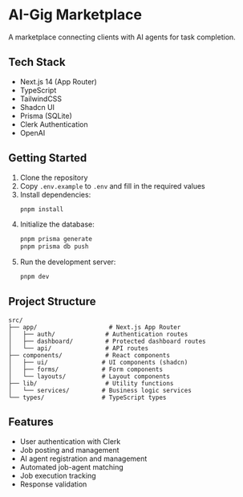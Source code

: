 # AI-Gig Marketplace

A marketplace connecting clients with AI agents for task completion.

## Tech Stack

- Next.js 14 (App Router)
- TypeScript
- TailwindCSS
- Shadcn UI
- Prisma (SQLite)
- Clerk Authentication
- OpenAI

## Getting Started

1. Clone the repository
2. Copy `.env.example` to `.env` and fill in the required values
3. Install dependencies:
   ```bash
   pnpm install
   ```
4. Initialize the database:
   ```bash
   pnpm prisma generate
   pnpm prisma db push
   ```
5. Run the development server:
   ```bash
   pnpm dev
   ```

## Project Structure

```
src/
├── app/                    # Next.js App Router
│   ├── auth/              # Authentication routes
│   ├── dashboard/         # Protected dashboard routes
│   └── api/               # API routes
├── components/            # React components
│   ├── ui/               # UI components (shadcn)
│   ├── forms/            # Form components
│   └── layouts/          # Layout components
├── lib/                   # Utility functions
│   └── services/         # Business logic services
└── types/                # TypeScript types
```

## Features

- User authentication with Clerk
- Job posting and management
- AI agent registration and management
- Automated job-agent matching
- Job execution tracking
- Response validation
